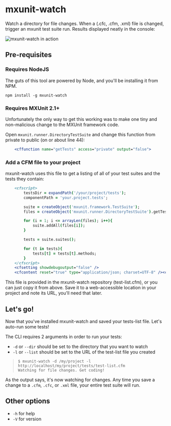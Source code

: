 # mxunit-watch

Watch a directory for file changes. When a (.cfc, .cfm, .xml) file is changed, trigger an mxunit test suite run. Results displayed neatly in the console:

![mxunit-watch in action](https://raw.github.com/atuttle/mxunit-watch/master/screenshot.png)

## Pre-requisites

### Requires NodeJS

The guts of this tool are powered by Node, and you'll be installing it from NPM.

    npm install -g mxunit-watch

### Requires MXUnit 2.1+

Unfortunately the only way to get this working was to make one tiny and non-malicious change to the MXUnit framework code.

Open `mxunit.runner.DirectoryTestSuite` and change this function from private to public (on or about line 44):

```cfm
    <cffunction name="getTests" access="private" output="false">
```

### Add a CFM file to your project

mxunit-watch uses this file to get a listing of all of your test suites and the tests they contain:

```cfm
	<cfscript>
		testsDir = expandPath('/your/project/tests');
		componentPath = 'your.project.tests';

		suite = createObject('mxunit.framework.TestSuite');
		files = createObject('mxunit.runner.DirectoryTestSuite').getTests(directory=testsDir, componentPath=componentPath);

		for (i = 1; i <= arrayLen(files); i++){
			suite.addAll(files[i]);
		}

		tests = suite.suites();

		for (t in tests){
			tests[t] = tests[t].methods;
		}
	</cfscript>
	<cfsetting showdebugoutput="false" />
	<cfcontent reset="true" type="application/json; charset=UTF-8" /><cfoutput>#serializeJson(tests)#</cfoutput><cfabort/>
```

This file is provided in the mxunit-watch repository (test-list.cfm), or you can just copy it from above. Save it to a web-accessible location in your project and note its URL, you'll need that later.

## Let's go!

Now that you've installed mxunit-watch and saved your tests-list file. Let's auto-run some tests!

The CLI requires 2 arguments in order to run your tests:

* `-d` or `--dir` should be set to the directory that you want to watch
* `-l` or `--list` should be set to the URL of the test-list file you created


>     $ mxunit-watch -d /my/project -l http://localhost/my/project/tests/test-list.cfm
>     Watching for file changes. Get coding!

As the output says, it's now watching for changes. Any time you save a change to a `.cfm`, `.cfc`, or `.xml` file, your entire test suite will run.

## Other options

* `-h` for help
* `-V` for version
